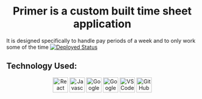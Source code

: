 <h1 align='center'>Primer is a custom built time sheet application</h1>
It is designed specifically to handle pay periods of a week and to only work some of the time
<a href="https://asa-dillahunty.github.io/Primer">
	<img alt='Deployed Status' src='https://github.com/asa-dillahunty/Primer/workflows/Deploy%20GitHub%20Pages/badge.svg'>
</a>
<h2 align='left'>Technology Used:</h2>
<p align='center'>
	<img margin=20px height=40px alt='React' src='https://img.shields.io/badge/React-20232A?style=for-the-badge&logo=react&logoColor=61DAFB'>
	<img margin=20px height=40px alt='Javascript' src='https://img.shields.io/badge/JavaScript-323330?style=for-the-badge&logo=javascript&logoColor=F7DF1E'>
	<img margin=20px height=40px alt='Google Cloud' src='https://img.shields.io/badge/Google_Cloud-4285F4?style=for-the-badge&logo=google-cloud&logoColor=white'>
	<img margin=20px height=40px alt='Google Firebase' src='https://img.shields.io/badge/firebase-ffca28?style=for-the-badge&logo=firebase&logoColor=black'>
	<img margin=20px height=40px alt='VSCode' src='https://img.shields.io/badge/VSCode-0078D4?style=for-the-badge&logo=visual%20studio%20code&logoColor=white'>
	<img margin=20px height=40px alt='GitHub' src='https://img.shields.io/badge/GitHub-100000?style=for-the-badge&logo=github&logoColor=white'>
</p>